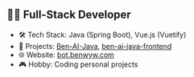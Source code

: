 ## 👨‍💻 Full-Stack Developer

- 🛠️ Tech Stack: Java (Spring Boot), Vue.js (Vuetify)
- 🚀 Projects: [Ben-AI-Java](https://github.com/Benwyw/Ben-AI-Java), [ben-ai-java-frontend](https://github.com/Benwyw/ben-ai-java-frontend)
- 🌐 Website: [bot.benwyw.com](https://bot.benwyw.com/)
- 🎮 Hobby: Coding personal projects